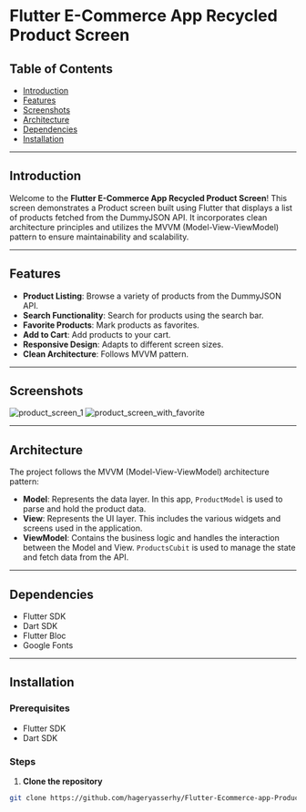 # Flutter E-Commerce App Recycled Product Screen

## Table of Contents

- [Introduction](#introduction)
- [Features](#features)
- [Screenshots](#Screenshots)
- [Architecture](#architecture)
- [Dependencies](#dependencies)
- [Installation](#installation)

---

## Introduction

Welcome to the **Flutter E-Commerce App Recycled Product Screen**! This screen demonstrates a Product screen built using Flutter that displays a list of products fetched from the DummyJSON API. It incorporates clean architecture principles and utilizes the MVVM (Model-View-ViewModel) pattern to ensure maintainability and scalability.

---

## Features

- **Product Listing**: Browse a variety of products from the DummyJSON API.
- **Search Functionality**: Search for products using the search bar.
- **Favorite Products**: Mark products as favorites.
- **Add to Cart**: Add products to your cart.
- **Responsive Design**: Adapts to different screen sizes.
- **Clean Architecture**: Follows MVVM pattern.

---
## Screenshots

![product_screen_1](https://github.com/user-attachments/assets/1f46d46d-bfb0-43ae-be07-d01700482bd4)
![product_screen_with_favorite](https://github.com/user-attachments/assets/38a89bb4-d321-4727-ad23-a8da1b3b49f9)


---

## Architecture

The project follows the MVVM (Model-View-ViewModel) architecture pattern:

- **Model**: Represents the data layer. In this app, `ProductModel` is used to parse and hold the product data.
- **View**: Represents the UI layer. This includes the various widgets and screens used in the application.
- **ViewModel**: Contains the business logic and handles the interaction between the Model and View. `ProductsCubit` is used to manage the state and fetch data from the API.

---

## Dependencies

- Flutter SDK
- Dart SDK
- Flutter Bloc
- Google Fonts

---

## Installation

### Prerequisites

- Flutter SDK
- Dart SDK
  
### Steps

1. **Clone the repository**

```bash
git clone https://github.com/hageryasserhy/Flutter-Ecommerce-app-Products-screen
